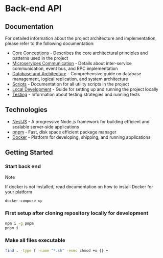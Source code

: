 # Back-end API

## Documentation

For detailed information about the project architecture and implementation, please refer to the following documentation:

- [Core Conceptions](docs/core-conceptions.md) - Describes the core architectural principles and patterns used in the project
- [Microservices Communication](docs/microservices-communication.md) - Details about inter-service communication, event bus, and RPC implementation
- [Database and Architecture](docs/database-and-architecture.md) - Comprehensive guide on database management, logical replication, and system architecture
- [Scripts](docs/scripts.md) - Documentation for all utility scripts in the project
- [Local Development](docs/local-development.md) - Guide for setting up and running the project locally
- [Testing](docs/testing.md) - Information about testing strategies and running tests

## Technologies

- [NestJS](https://docs.nestjs.com) - A progressive Node.js framework for building efficient and scalable server-side applications
- [pnpm](https://pnpm.io/pnpm-cli) - Fast, disk space efficient package manager
- [Docker](https://docs.docker.com/get-started/get-docker) - Platform for developing, shipping, and running applications

## Getting Started

### Start back end

> [!NOTE]
> If docker is not installed, read documentation on how to install Docker for your platform

```sh
docker-compose up
```

### First setup after cloning repository locally for development

```sh
npm i -g pnpm
pnpm i
```

### Make all files executable

```sh
find . -type f -name "*.sh" -exec chmod +x {} +
```
